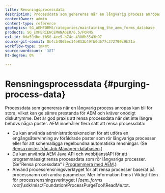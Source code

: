 ```yaml
---
title: Rensningsprocessdata
description: Processdata som genereras när en långvarig process anropas kan bli för stora, vilket kan ge sämre prestanda för AEM och kräver onödigt diskutrymme. Se hur du kan tömma processdata.
contentOwner: admin
content-type: reference
geptopics: SG_AEMFORMS/categories/maintaining_the_aem_forms_database
products: SG_EXPERIENCEMANAGER/6.5/FORMS
exl-id: 0da59dbe-f050-4ee5-b74c-4380b3543b97
source-git-commit: 8b4cb4065ec14e813b49fb0d577c372790c9b21a
workflow-type: tm+mt
source-wordcount: '187'
ht-degree: 0%

---
```


# Rensningsprocessdata {#purging-process-data}

Processdata som genereras när en långvarig process anropas kan bli för stora, vilket kan ge sämre prestanda för AEM och kräver onödigt diskutrymme. Det är god praxis att rensa processdata när det inte längre behövs några poster. AEM innehåller flera sätt att rensa processdata:

* Du kan använda administrationskonsolen för att utföra en engångsåtervinning av föråldrade poster som rör långvariga processer eller för att schemalägga regelbundna automatiska rensningar. (Se [Rensa poster från Job Manager-databasen](/help/forms/using/admin-help/purge-records-job-manager-database.md#purge-records-from-the-job-manager-database).)
* Du kan använda AEM Java API och webbtjänstAPI för att programmässigt rensa processdata som rör långvariga processer. (Se&quot;Rensa processdata&quot; i [Programmera med AEM](https://www.adobe.com/go/learn_aemforms_programming_63).)
* Använd processrensningsverktyget för att rensa processer baserat på processnamn och andra parametrar. Mer information finns i Viktigt-filen för processrensningsverktyget i *[aem_forms root]*\sdk\misc\Foundation\ProcessPurgeTool\ReadMe.txt.
